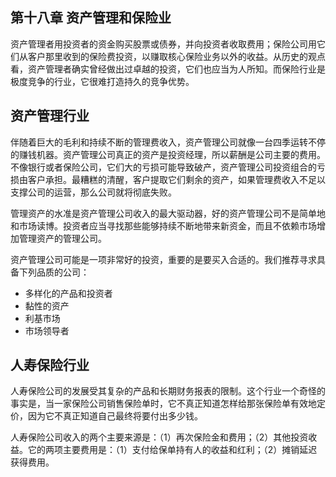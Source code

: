 ## 第十八章 资产管理和保险业

资产管理者用投资者的资金购买股票或债券，并向投资者收取费用；保险公司用它们从客户那里收到的保险费投资，以赚取核心保险业务以外的收益。从历史的观点看，资产管理者确实曾经做出过卓越的投资，它们也应当为人所知。而保险行业是极度竞争的行业，它很难打造持久的竞争优势。

## 资产管理行业

伴随着巨大的毛利和持续不断的管理费收入，资产管理公司就像一台四季运转不停的赚钱机器。资产管理公司真正的资产是投资经理，所以薪酬是公司主要的费用。不像银行或者保险公司，它们大的亏损可能导致破产，资产管理公司投资组合的亏损由客户承担。最糟糕的清醒，客户提取它们剩余的资产，如果管理费收入不足以支撑公司的运营，那么公司就将彻底失败。

管理资产的水准是资产管理公司收入的最大驱动器，好的资产管理公司不是简单地和市场读博。投资者应当寻找那些能够持续不断地带来新资金，而且不依赖市场增加管理资产的管理公司。

资产管理公司可能是一项非常好的投资，重要的是要买入合适的。我们推荐寻求具备下列品质的公司：

- 多样化的产品和投资者
- 黏性的资产
- 利基市场
- 市场领导者

## 人寿保险行业

人寿保险公司的发展受其复杂的产品和长期财务报表的限制。这个行业一个奇怪的事实是，当一家保险公司销售保险单时，它不真正知道怎样给那张保险单有效地定价，因为它不真正知道自己最终将要付出多少钱。

人寿保险公司收入的两个主要来源是：（1）再次保险金和费用；（2）其他投资收益。它的两项主要费用是：（1）支付给保单持有人的收益和红利；（2）摊销延迟获得费用。
